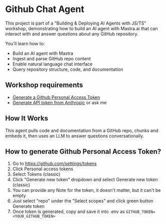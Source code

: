 # Github Chat Agent

This project is part of a "Building & Deploying AI Agents with JS/TS" workshop, demonstrating how to build an AI agent with Mastra.ai that can interact with and answer questions about any GitHub repository.

You'll learn how to:

- Build an AI agent with Mastra
- Ingest and parse GitHub repo content
- Enable natural language chat interface
- Query repository structure, code, and documentation

## Workshop requirements

- [Generate a Github Personal Access Token](https://github.com/settings/tokens)
- [Generate API token from Anthropic](https://console.anthropic.com/settings/keys) or ask me

## How It Works

This agent pulls code and documentation from a GitHub repo, chunks and embeds it, then uses an LLM to answer questions conversationally.

## How to generate Github Personal Access Token?

1. Go to https://github.com/settings/tokens
2. Click Personal access tokens
3. Select Tokens (classic)
4. Click "Generate new token" dropdown and select Generate new token (classic)
5. You can provide any Note for the token, it doesn't matter, but it can't be empty
6. Just select "repo" under the "Select scopes" and click green button Generate token
7. Once token is generated, copy and save it into .env as `GITHUB_TOKEN=<YOUR_GITHUB_TOKEN>`
